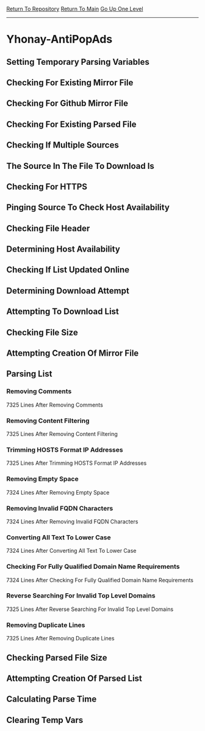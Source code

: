 [Return To Repository](https://github.com/deathbybandaid/piholeparser/)
[Return To Main](https://github.com/deathbybandaid/piholeparser/blob/master/RecentRunLogs/Mainlog.md)
[Go Up One Level](https://github.com/deathbybandaid/piholeparser/blob/master/RecentRunLogs/TopLevelScripts/30-Processing-External-Blacklists.md)
____________________________________
# Yhonay-AntiPopAds
## Setting Temporary Parsing Variables
## Checking For Existing Mirror File
## Checking For Github Mirror File
## Checking For Existing Parsed File
## Checking If Multiple Sources
## The Source In The File To Download Is
## Checking For HTTPS
## Pinging Source To Check Host Availability
## Checking File Header
## Determining Host Availability
## Checking If List Updated Online
## Determining Download Attempt
## Attempting To Download List
## Checking File Size
## Attempting Creation Of Mirror File
## Parsing List
### Removing Comments
7325 Lines After Removing Comments
### Removing Content Filtering
7325 Lines After Removing Content Filtering
### Trimming HOSTS Format IP Addresses
7325 Lines After Trimming HOSTS Format IP Addresses
### Removing Empty Space
7324 Lines After Removing Empty Space
### Removing Invalid FQDN Characters
7324 Lines After Removing Invalid FQDN Characters
### Converting All Text To Lower Case
7324 Lines After Converting All Text To Lower Case
### Checking For Fully Qualified Domain Name Requirements
7324 Lines After Checking For Fully Qualified Domain Name Requirements
### Reverse Searching For Invalid Top Level Domains
7325 Lines After Reverse Searching For Invalid Top Level Domains
### Removing Duplicate Lines
7325 Lines After Removing Duplicate Lines
## Checking Parsed File Size
## Attempting Creation Of Parsed List
## Calculating Parse Time
## Clearing Temp Vars
